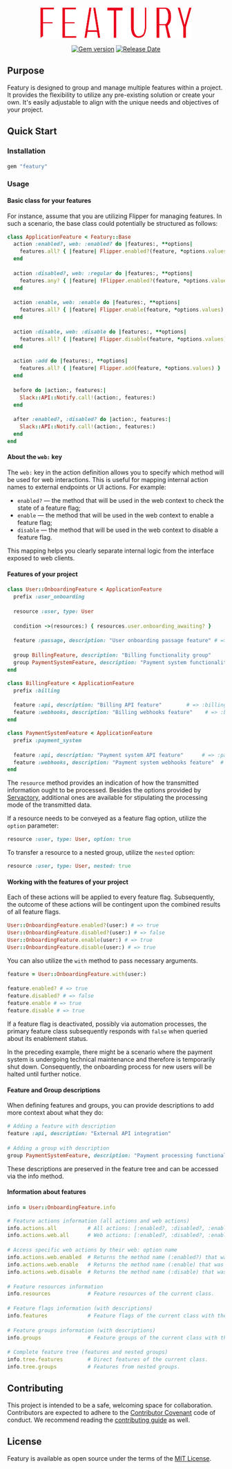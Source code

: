<p align="center">
  <a href="https://servactory.com" target="_blank">
    <picture>
      <source media="(prefers-color-scheme: dark)" srcset="https://raw.githubusercontent.com/servactory/featury/main/.github/logo-dark.svg">
      <source media="(prefers-color-scheme: light)" srcset="https://raw.githubusercontent.com/servactory/featury/main/.github/logo-light.svg">
      <img alt="Featury" src="https://raw.githubusercontent.com/servactory/featury/main/.github/logo-light.svg" width="350" height="70" style="max-width: 100%;">
    </picture>
  </a>
</p>

<p align="center">
  <a href="https://rubygems.org/gems/featury"><img src="https://img.shields.io/gem/v/featury?logo=rubygems&logoColor=fff" alt="Gem version"></a>
  <a href="https://github.com/servactory/featury/releases"><img src="https://img.shields.io/github/release-date/servactory/featury" alt="Release Date"></a>
</p>

## Purpose

Featury is designed to group and manage multiple features within a project.
It provides the flexibility to utilize any pre-existing solution or create your own.
It's easily adjustable to align with the unique needs and objectives of your project.

[//]: # (## Documentation)

[//]: # (See [featury.servactory.com]&#40;https://featury.servactory.com&#41; for documentation.)

## Quick Start

### Installation

```ruby
gem "featury"
```

### Usage

#### Basic class for your features

For instance, assume that you are utilizing Flipper for managing features.
In such a scenario, the base class could potentially be structured as follows:

```ruby
class ApplicationFeature < Featury::Base
  action :enabled?, web: :enabled? do |features:, **options|
    features.all? { |feature| Flipper.enabled?(feature, *options.values) }
  end

  action :disabled?, web: :regular do |features:, **options|
    features.any? { |feature| !Flipper.enabled?(feature, *options.values) }
  end

  action :enable, web: :enable do |features:, **options|
    features.all? { |feature| Flipper.enable(feature, *options.values) }
  end

  action :disable, web: :disable do |features:, **options|
    features.all? { |feature| Flipper.disable(feature, *options.values) }
  end

  action :add do |features:, **options|
    features.all? { |feature| Flipper.add(feature, *options.values) }
  end

  before do |action:, features:|
    Slack::API::Notify.call!(action:, features:)
  end

  after :enabled?, :disabled? do |action:, features:|
    Slack::API::Notify.call!(action:, features:)
  end
end
```

#### About the `web:` key

The `web:` key in the action definition allows you to specify which method will be used for web interactions. This is useful for mapping internal action names to external endpoints or UI actions. For example:

- `enabled?` — the method that will be used in the web context to check the state of a feature flag;
- `enable` — the method that will be used in the web context to enable a feature flag;
- `disable` — the method that will be used in the web context to disable a feature flag.

This mapping helps you clearly separate internal logic from the interface exposed to web clients.

#### Features of your project

```ruby
class User::OnboardingFeature < ApplicationFeature
  prefix :user_onboarding

  resource :user, type: User

  condition ->(resources:) { resources.user.onboarding_awaiting? }

  feature :passage, description: "User onboarding passage feature" # => :user_onboarding_passage

  group BillingFeature, description: "Billing functionality group"
  group PaymentSystemFeature, description: "Payment system functionality group"
end
```

```ruby
class BillingFeature < ApplicationFeature
  prefix :billing

  feature :api, description: "Billing API feature"        # => :billing_api
  feature :webhooks, description: "Billing webhooks feature"    # => :billing_webhooks
end
```

```ruby
class PaymentSystemFeature < ApplicationFeature
  prefix :payment_system

  feature :api, description: "Payment system API feature"      # => :payment_system_api
  feature :webhooks, description: "Payment system webhooks feature"  # => :payment_system_webhooks
end
```

The `resource` method provides an indication of how the transmitted information ought to be processed.
Besides the options provided by [Servactory](https://github.com/servactory/servactory), additional ones are available for stipulating the processing mode of the transmitted data.

If a resource needs to be conveyed as a feature flag option, utilize the `option` parameter:

```ruby 
resource :user, type: User, option: true
```

To transfer a resource to a nested group, utilize the `nested` option:

```ruby
resource :user, type: User, nested: true
```

#### Working with the features of your project

Each of these actions will be applied to every feature flag.
Subsequently, the outcome of these actions will be contingent upon the combined results of all feature flags.

```ruby
User::OnboardingFeature.enabled?(user:) # => true
User::OnboardingFeature.disabled?(user:) # => false
User::OnboardingFeature.enable(user:) # => true
User::OnboardingFeature.disable(user:) # => true
```

You can also utilize the `with` method to pass necessary arguments.

```ruby
feature = User::OnboardingFeature.with(user:)

feature.enabled? # => true
feature.disabled? # => false
feature.enable # => true
feature.disable # => true
```

If a feature flag is deactivated, possibly via automation processes,
the primary feature class subsequently responds with `false` when
queried about its enablement status.

In the preceding example, there might be a scenario where the payment system is
undergoing technical maintenance and therefore is temporarily shut down.
Consequently, the onboarding process for new users will be halted until further notice.

#### Feature and Group descriptions

When defining features and groups, you can provide descriptions to add more context about what they do:

```ruby
# Adding a feature with description
feature :api, description: "External API integration"

# Adding a group with description
group PaymentSystemFeature, description: "Payment processing functionality"
```

These descriptions are preserved in the feature tree and can be accessed via the info method.

#### Information about features

```ruby
info = User::OnboardingFeature.info
```

```ruby
# Feature actions information (all actions and web actions)
info.actions.all          # All actions: [:enabled?, :disabled?, :enable, :disable, :add]
info.actions.web.all      # Web actions: [:enabled?, :disabled?, :enable, :disable]

# Access specific web actions by their web: option name
info.actions.web.enabled  # Returns the method name (:enabled?) that was defined with `web: :enabled?`
info.actions.web.enable   # Returns the method name (:enable) that was defined with `web: :enable`
info.actions.web.disable  # Returns the method name (:disable) that was defined with `web: :disable`

# Feature resources information
info.resources            # Feature resources of the current class.

# Feature flags information (with descriptions)
info.features             # Feature flags of the current class with their names and descriptions.

# Feature groups information (with descriptions)
info.groups               # Feature groups of the current class with their class references and descriptions.

# Complete feature tree (features and nested groups)
info.tree.features        # Direct features of the current class.
info.tree.groups          # Features from nested groups.
```

## Contributing

This project is intended to be a safe, welcoming space for collaboration. 
Contributors are expected to adhere to the [Contributor Covenant](http://contributor-covenant.org) code of conduct. 
We recommend reading the [contributing guide](./CONTRIBUTING.md) as well.

## License

Featury is available as open source under the terms of the [MIT License](http://opensource.org/licenses/MIT).

